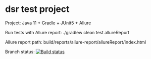# dsr test project

Project: Java 11 + Gradle + JUnit5 + Allure

Run tests with Allure report:
./gradlew clean test allureReport

Allure report path:
build/reports/allure-report/allureReport/index.html

Branch status:
[![Build status](https://ci.appveyor.com/api/projects/status/3npqr8bpuvptwqhc/branch/main?svg=true)](https://ci.appveyor.com/project/ivanAnapa/dsr/branch/main)
